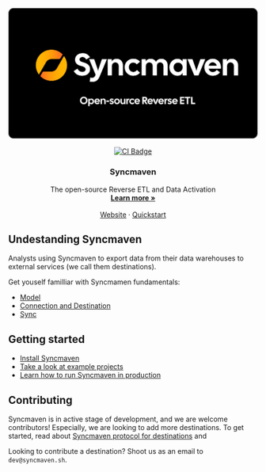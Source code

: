<p align="center">
  <img src="https://github.com/syncmaven/syncmaven/blob/main/github-assets/hero.png?raw=true" width="600px" alt="Logo" />
</p>
<p align="center">
  <a href="https://github.com/syncmaven/syncmaven/actions/workflows/check.yml">
    <img src="https://github.com/syncmaven/syncmaven/actions/workflows/check.yml/badge.svg?event=push" alt="CI Badge"/>
  </a>
</p>
<h3 align="center">Syncmaven</h3>
  <p align="center">
    The open-source Reverse ETL and Data Activation
    <br />
    <a href=https://go.syncmaven.sh/go"><strong>Learn more »</strong></a>
    <br />
    <br />
    <a href="https://go.syncmaven.sh/go">Website</a>
    ·
    <a href="https://syncmaven.sh/quickstart">Quickstart</a>
  </p>
</p>

## Undestanding Syncmaven

Analysts using Syncmaven to export data from their data warehouses to external services (we call them destinations).

Get youself familliar with Syncmamen fundamentals:

- [Model](https://syncmaven.sh/fundamentals/model)
- [Connection and Destination](https://syncmaven.sh/fundamentals/connection)
- [Sync](https://syncmaven.sh/fundamentals/sync)

## Getting started

- [Install Syncmaven](https://syncmaven.sh/quickstart/install)
- [Take a look at example projects](https://syncmaven.sh/quickstart/examples)
- [Learn how to run Syncmaven in production](https://syncmaven.sh/quickstart/production)

## Contributing

Syncmaven is in active stage of development, and we are welcome contributors! Especially, we are looking to add more destinations.
To get started, read about [Syncmaven protocol for destinations](https://syncmaven.sh/fundamentals/protocol) and 

Looking to contribute a destination? Shoot us as an email to `dev@syncmaven.sh`.
